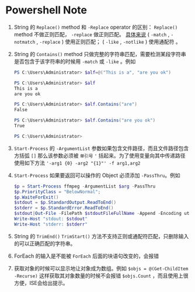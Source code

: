 # Powershell Note #

1. String 的 `Replace()` method 和 `-Replace` operator 的区别： `Replace()` method 不做正则匹配， `-replace` 做正则匹配。 [具体来说](https://docs.microsoft.com/en-us/powershell/module/microsoft.powershell.core/about/about_operators?view=powershell-6)  ( `-match` , `-notmatch` , `-replace` ) 使用正则匹配； ( `-like` , `-notlike` ) 使用通配符 。
2. String 的 `Contains()` method 只做完整的字符串匹配，需要检测某段字符串是否包含于该字符串的时候用 `-match` 或 `-like` 。例如
	```powershell
	PS C:\Users\Administrator> $alf=@("This is a", "are you ok")
	
	PS C:\Users\Administrator> $alf
	This is a
	are you ok
	
	PS C:\Users\Administrator> $alf.Contains("are")
	False
	
	PS C:\Users\Administrator> $alf.Contains("are you ok")
	True
	
	PS C:\Users\Administrator> 
	```

3. `Start-Process` 的 `-ArgumentList` 参数如果包含文件路径，而且文件路径包含方括弧 `[]` 那么该参数必须被 `单引号` `'` 括起来。为了使用变量向其中传递路径使用如下方法 `'-arg1 {0} -arg2 "{1}"' -f arg1,arg2`
4. `Start-Process` 如果要返回可以操作的 Object 必须添加 `-PassThru`。例如
	```powershell
	$p = Start-Process ffmpeg -ArgumentList $arg -PassThru
	$p.PriorityClass = "BelowNormal";
	$p.WaiteForExit()
	$stdout = $p.StandardOutput.ReadToEnd()
	$stderr = $p.StandardError.ReadToEnd()
	$stdout|Out-File -FilePath $stdoutFileFullName -Append -Encoding utf8 -Force
	Write-Host "stdout: $stdout"
	Write-Host "stderr: $stderr"
	```
5. String 的 `TrimEnd()` `TrimStart()` 方法不支持正则或通配符匹配，只删除输入的可以正确匹配的字符串。
6. ForEach 的输入是不能被 `ForEach` 后面的块语句改变的，会报错
7. 获取对象的时候可以显示地让对象成为数组。例如 `$objs = @(Get-ChildItem -Recurse)` 这样获取其对象数量的时候不会报错 `$objs.Count` ，而且使用上很方便，ISE会给出提示。